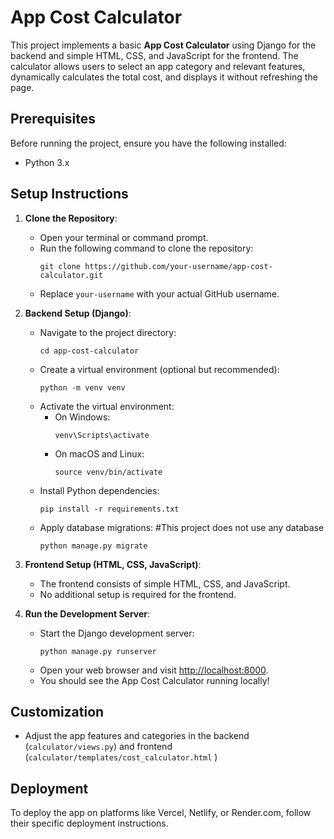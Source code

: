 ﻿
# App Cost Calculator

This project implements a basic **App Cost Calculator** using Django for the backend and simple HTML, CSS, and JavaScript for the frontend. The calculator allows users to select an app category and relevant features, dynamically calculates the total cost, and displays it without refreshing the page.

## Prerequisites

Before running the project, ensure you have the following installed:

- Python 3.x

## Setup Instructions

1. **Clone the Repository**:
   - Open your terminal or command prompt.
   - Run the following command to clone the repository:
     ```
     git clone https://github.com/your-username/app-cost-calculator.git
     ```
   - Replace `your-username` with your actual GitHub username.

2. **Backend Setup (Django)**:
   - Navigate to the project directory:
     ```
     cd app-cost-calculator
     ```
   - Create a virtual environment (optional but recommended):
     ```
     python -m venv venv
     ```
   - Activate the virtual environment:
     - On Windows:
       ```
       venv\Scripts\activate
       ```
     - On macOS and Linux:
       ```
       source venv/bin/activate
       ```
   - Install Python dependencies:
     ```
     pip install -r requirements.txt
     ```
   - Apply database migrations: #This project does not use any database
     ```
     python manage.py migrate
     ```

3. **Frontend Setup (HTML, CSS, JavaScript)**:
   - The frontend consists of simple HTML, CSS, and JavaScript.
   - No additional setup is required for the frontend.

4. **Run the Development Server**:
   - Start the Django development server:
     ```
     python manage.py runserver
     ```
   - Open your web browser and visit [http://localhost:8000](http://localhost:8000).
   - You should see the App Cost Calculator running locally!

## Customization

- Adjust the app features and categories in the backend (`calculator/views.py`) and frontend (`calculator/templates/cost_calculator.html` )

## Deployment

To deploy the app on platforms like Vercel, Netlify, or Render.com, follow their specific deployment instructions.

